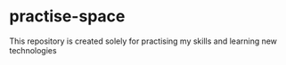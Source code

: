 # practise-space
 This repository is created solely for practising my skills and learning new technologies
